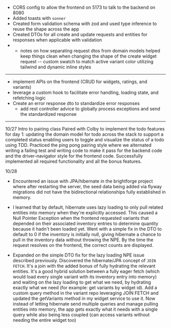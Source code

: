 - CORS config to allow the frontend on 5173 to talk to the backend on 8080
- Added toasts with `sonner`
- Created form validation schema with zod and used type inference to reuse the shape across the app
- Created DTOs for all create and update requests and entities for responses when applicable 
  with validation
- - notes on how separating request dtos from domain models helped keep things clean when 
    changing the shape of the create widget request
-- custom swatch to match active variant color utilizing tailwind and dynamic inline styles

--------------------------------------------------------------------------------------------

- implement APIs on the frontend (CRUD for widgets, ratings, and variants)
- leverage a custom hook to facilitate error handling, loading state, and refetching logic
- Create an error response dto to standardize error responses
  - add rest controller advice to globally process exceptions and send the standardized response


-------------------

10/27
Intro to pairing class
Paired with Colby to implement the todo features for day 1: updating the domain model for todo 
across the stack to support a completed status enabling users to toggle and visualize the 
status of a todo using TDD. Practiced the ping pong pairing style where we alternated writing a 
failing test and writing code to make it pass for the backend code and the driver-navigator 
style for the frontend code. Successfully implemented all required functionality and all the 
bonus features.

10/28

- Encountered an issue with JPA/hibernate in the brightforge project where after restarting the 
  server, the seed data being added via flyway migrations did not have the bidirectional relationships 
  fully established in memory.

- I learned that by default, hibernate uses lazy loading to only pull related entities into memory 
  when they're explicitly accessed. This caused a Null Pointer Exception when the frontend 
  requested variants that depended on their associated inventory entries to determine quantity 
  because it hadn't been loaded yet. Went with a simple fix in the DTO to default to 0 if the inventory is 
  initially null, giving hibernate a chance to pull in the inventory data without throwing the 
  NPE. By the time the request resolves on the frontend, the correct counts are displayed.

- Expanded on the simple DTO fix for the lazy loading NPE issue described previously. Discovered 
  the hibernate/JPA concept of `JOIN FETCH`. It's a join with the added bonus of fully hydrating 
  the relevant entities. It's a good hybrid solution between a fully eager fetch (which would 
  load every single variant with its inventory entry into memory) and waiting on the lazy 
  loading to get what we need, by hydrating exactly what we need (for example: get variants by 
  widget id). Add a custom query method in the variant repo leveraging JOIN FETCH and updated the 
  getVariants method in my widget service to use it. Now instead of letting hibernate send 
  multiple queries and manage pulling entities into memory, the app gets exactly what it needs 
  with a single query while also being less coupled (can access variants without needing the 
  entire widget too)